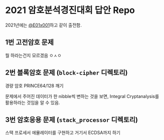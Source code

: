 # 2021 암호분석경진대회 답안 Repo

2021년에는 [@E01x001](https://github.com/E01x001)하고 같이 출전함.

## 1번 고전암호 문제

뭘 하라는건지 모르겠음 ㅇㅅㅇ

## 2번 블록암호 문제 (`block-cipher` 디렉토리)

경량 암호 PRINCE64/128 깨기

문제에서 주어진 데이터가 한 nibble씩 변하는 것을 보면, Integral Cryptanalysis를 활용하라는 것임을 알 수 있음.

## 3번 암호응용 문제 (`stack_processor` 디렉토리)

스택 프로세서 에뮬레이터를 구현하고 거기서 ECDSA까지 하기
